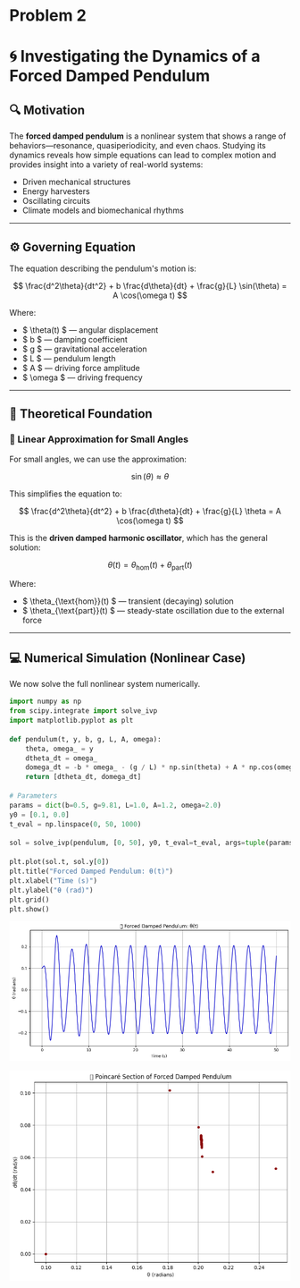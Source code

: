 # Problem 2
# 🌀 Investigating the Dynamics of a Forced Damped Pendulum

## 🔍 Motivation

The **forced damped pendulum** is a nonlinear system that shows a range of behaviors—resonance, quasiperiodicity, and even chaos. Studying its dynamics reveals how simple equations can lead to complex motion and provides insight into a variety of real-world systems:

- Driven mechanical structures
- Energy harvesters
- Oscillating circuits
- Climate models and biomechanical rhythms

---

## ⚙️ Governing Equation

The equation describing the pendulum's motion is:

$$
\frac{d^2\theta}{dt^2} + b \frac{d\theta}{dt} + \frac{g}{L} \sin(\theta) = A \cos(\omega t)
$$

Where:

- $ \theta(t) $ — angular displacement  
- $ b $ — damping coefficient  
- $ g $ — gravitational acceleration  
- $ L $ — pendulum length  
- $ A $ — driving force amplitude  
- $ \omega $ — driving frequency

---

## 🧠 Theoretical Foundation

### 🔹 Linear Approximation for Small Angles

For small angles, we can use the approximation:

$$
\sin(\theta) \approx \theta
$$

This simplifies the equation to:

$$
\frac{d^2\theta}{dt^2} + b \frac{d\theta}{dt} + \frac{g}{L} \theta = A \cos(\omega t)
$$

This is the **driven damped harmonic oscillator**, which has the general solution:

$$
\theta(t) = \theta_{\text{hom}}(t) + \theta_{\text{part}}(t)
$$

Where:

- $ \theta_{\text{hom}}(t) $ — transient (decaying) solution  
- $ \theta_{\text{part}}(t) $ — steady-state oscillation due to the external force

---

## 💻 Numerical Simulation (Nonlinear Case)

We now solve the full nonlinear system numerically.

```python
import numpy as np
from scipy.integrate import solve_ivp
import matplotlib.pyplot as plt

def pendulum(t, y, b, g, L, A, omega):
    theta, omega_ = y
    dtheta_dt = omega_
    domega_dt = -b * omega_ - (g / L) * np.sin(theta) + A * np.cos(omega * t)
    return [dtheta_dt, domega_dt]

# Parameters
params = dict(b=0.5, g=9.81, L=1.0, A=1.2, omega=2.0)
y0 = [0.1, 0.0]
t_eval = np.linspace(0, 50, 1000)

sol = solve_ivp(pendulum, [0, 50], y0, t_eval=t_eval, args=tuple(params.values()))

plt.plot(sol.t, sol.y[0])
plt.title("Forced Damped Pendulum: θ(t)")
plt.xlabel("Time (s)")
plt.ylabel("θ (rad)")
plt.grid()
plt.show()
```
![alt text](image-4.png)

![alt text](image-7.png)

 